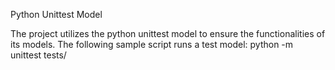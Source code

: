 Python Unittest Model



The project utilizes the python unittest model to ensure the functionalities of its models. The following sample script runs a test model: python -m unittest tests/

